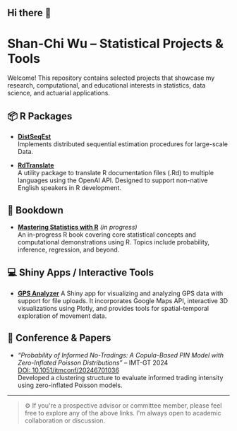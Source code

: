 ## Hi there 👋

# Shan-Chi Wu – Statistical Projects & Tools

Welcome! This repository contains selected projects that showcase my research, computational, and educational interests in statistics, data science, and actuarial applications.

## 📦 R Packages

- **[DistSeqEst](https://github.com/shanchiwu/DistrSeqEst)**  
  Implements distributed sequential estimation procedures for large-scale Data.
  
- **[RdTranslate](https://github.com/shanchiwu/RdTranslate)**  
  A utility package to translate R documentation files (.Rd) to multiple languages using the OpenAI API. Designed to support non-native English speakers in R development.

## 📘 Bookdown

- **[Mastering Statistics with R](https://bookdown.org/Shan_Chi_Wu/MasterStat/)** *(in progress)*  
  An in-progress R book covering core statistical concepts and computational demonstrations using R. Topics include probability, inference, regression, and beyond.

## 💻 Shiny Apps / Interactive Tools

- **[GPS Analyzer](https://j6g04fu3.shinyapps.io/GPS_analysis/)** 
  A Shiny app for visualizing and analyzing GPS data with support for file uploads. It incorporates Google Maps API, interactive 3D visualizations using Plotly, and provides tools for spatial-temporal exploration of movement data.
  
## 📄 Conference & Papers

- *“Probability of Informed No-Tradings: A Copula-Based PIN Model with Zero-Inflated Poisson Distributions”* – IMT-GT 2024  
  [DOI: 10.1051/itmconf/20246701036](https://doi.org/10.1051/itmconf/20246701036)  
  Developed a clustering structure to evaluate informed trading intensity using zero-inflated Poisson models.



---

> ⚙️ If you're a prospective advisor or committee member, please feel free to explore any of the above links. I'm always open to academic collaboration or discussion.

<!--

- **Life Contingency Explorer** *(coming soon)*  
  A shiny app for simulating joint-life annuity risks using copula-based models. Users can customize policyholder age, copula type, and interest rate scenarios.

- **Nelson-Siegel Curve Visualizer** *(coming soon)*  
  An interactive plotly-based tool to visualize yield curves using the Nelson-Siegel model. Users can input curve parameters and view resulting term structures.

- **Initial Margin Calculator** *(coming soon)*  
  Simple interface to compute margin requirements under different financial scenarios.

- 📑 *Second manuscript under review (2025)*  
  Title withheld due to review policy; focuses on risk classification using large-scale longitudinal biomedical data.
  
**shanchiwu/shanchiwu** is a ✨ _special_ ✨ repository because its `README.md` (this file) appears on your GitHub profile.

Here are some ideas to get you started:

- 🔭 I’m currently working on ...
- 🌱 I’m currently learning ...
- 👯 I’m looking to collaborate on ...
- 🤔 I’m looking for help with ...
- 💬 Ask me about ...
- 📫 How to reach me: ...
- 😄 Pronouns: ...
- ⚡ Fun fact: ...
-->
